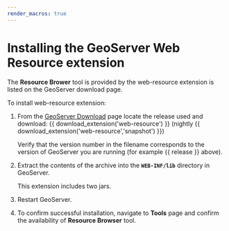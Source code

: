 ```yaml
---
render_macros: true
---
```


# Installing the GeoServer Web Resource extension

The **Resource Brower** tool is provided by the web-resource extension is listed on the GeoServer download page.

To install web-resource extension:

1.  From the [GeoServer Download](https://geoserver.org/download) page locate the release used and download: {{ download_extension('web-resource') }} (nightly {{ download_extension('web-resource','snapshot') }})

    Verify that the version number in the filename corresponds to the version of GeoServer you are running (for example {{ release }} above).

2.  Extract the contents of the archive into the **`WEB-INF/lib`** directory in GeoServer.

    This extension includes two jars.

3.  Restart GeoServer.

4.  To confirm successful installation, navigate to **Tools** page and confirm the availability of **Resource Browser** tool.
